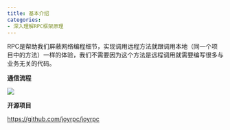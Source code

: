 ```yaml
---
title: 基本介绍
categories: 
- 深入理解RPC框架原理
---
```


RPC是帮助我们屏蔽网络编程细节，实现调用远程方法就跟调用本地（同一个项目中的方法）一样的体验，我们不需要因为这个方法是远程调用就需要编写很多与业务无关的代码。

**通信流程**

![](https://img-blog.csdnimg.cn/2746c1b61aed4b2d91f5c09c301d1764.png)

**开源项目**

https://github.com/joyrpc/joyrpc

